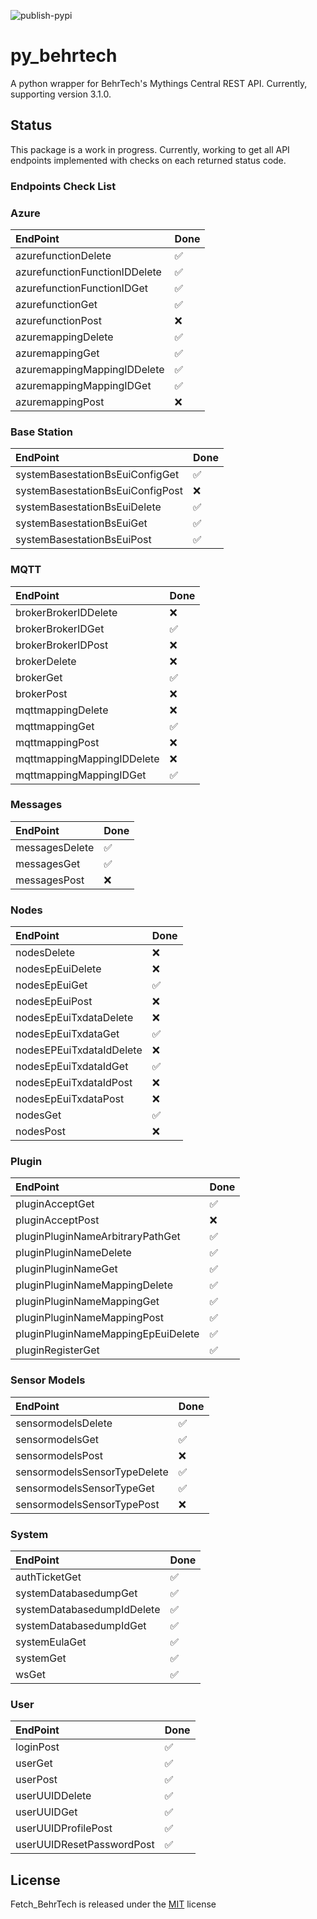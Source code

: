 
![publish-pypi](https://github.com/matthewashley1/Fetch_BehrTech/workflows/publish-pypi/badge.svg)

# py_behrtech

A python wrapper for BehrTech's Mythings Central REST API. Currently, supporting version 3.1.0.

## Status

This package is a work in progress. Currently, working to get all API endpoints implemented with checks on each returned status code.

### Endpoints Check List

### Azure
EndPoint | Done
:--- | :---
azurefunctionDelete | :white_check_mark:
azurefunctionFunctionIDDelete | :white_check_mark:
azurefunctionFunctionIDGet | :white_check_mark:
azurefunctionGet | :white_check_mark:
azurefunctionPost | :x:
azuremappingDelete | :white_check_mark:
azuremappingGet | :white_check_mark:
azuremappingMappingIDDelete | :white_check_mark:
azuremappingMappingIDGet | :white_check_mark:
azuremappingPost | :x:

### Base Station
EndPoint | Done
:--- | :---
systemBasestationBsEuiConfigGet | :white_check_mark:
systemBasestationBsEuiConfigPost | :x:
systemBasestationBsEuiDelete | :white_check_mark:
systemBasestationBsEuiGet | :white_check_mark:
systemBasestationBsEuiPost | :white_check_mark:

### MQTT
EndPoint | Done
:--- | :---
brokerBrokerIDDelete | :x:
brokerBrokerIDGet | :white_check_mark:
brokerBrokerIDPost | :x:
brokerDelete | :x:
brokerGet | :white_check_mark:
brokerPost | :x:
mqttmappingDelete | :x:
mqttmappingGet | :white_check_mark:
mqttmappingPost | :x:
mqttmappingMappingIDDelete | :x:
mqttmappingMappingIDGet | :white_check_mark:

### Messages
EndPoint | Done
:--- | :---
messagesDelete | :white_check_mark:
messagesGet | :white_check_mark:
messagesPost | :x:

### Nodes
EndPoint | Done
:--- | :---
nodesDelete | :x:
nodesEpEuiDelete | :x:
nodesEpEuiGet | :white_check_mark:
nodesEpEuiPost | :x:
nodesEpEuiTxdataDelete | :x:
nodesEpEuiTxdataGet | :white_check_mark:
nodesEPEuiTxdataIdDelete | :x:
nodesEpEuiTxdataIdGet | :white_check_mark:
nodesEpEuiTxdataIdPost   | :x:
nodesEpEuiTxdataPost | :x:
nodesGet | :white_check_mark:
nodesPost | :x:

### Plugin
EndPoint | Done
:--- | :---
pluginAcceptGet | :white_check_mark:
pluginAcceptPost | :x:
pluginPluginNameArbitraryPathGet | :white_check_mark:
pluginPluginNameDelete | :white_check_mark:
pluginPluginNameGet | :white_check_mark:
pluginPluginNameMappingDelete | :white_check_mark:
pluginPluginNameMappingGet | :white_check_mark:
pluginPluginNameMappingPost | :white_check_mark:
pluginPluginNameMappingEpEuiDelete | :white_check_mark:
pluginRegisterGet | :white_check_mark:

### Sensor Models
EndPoint | Done
:--- | :---
sensormodelsDelete | :white_check_mark:
sensormodelsGet | :white_check_mark:
sensormodelsPost | :x:
sensormodelsSensorTypeDelete | :white_check_mark:
sensormodelsSensorTypeGet | :white_check_mark:
sensormodelsSensorTypePost | :x:

### System
EndPoint | Done
:--- | :---
authTicketGet | :white_check_mark:
systemDatabasedumpGet | :white_check_mark:
systemDatabasedumpIdDelete | :white_check_mark:
systemDatabasedumpIdGet | :white_check_mark:
systemEulaGet | :white_check_mark:
systemGet | :white_check_mark:
wsGet | :white_check_mark:
 
### User
EndPoint | Done
:--- | :---
loginPost | :white_check_mark:
userGet | :white_check_mark:
userPost | :white_check_mark:
userUUIDDelete | :white_check_mark:
userUUIDGet | :white_check_mark:
userUUIDProfilePost | :white_check_mark:
userUUIDResetPasswordPost | :white_check_mark:
 
## License

Fetch_BehrTech is released under the [MIT](https://opensource.org/licenses/MIT) license
